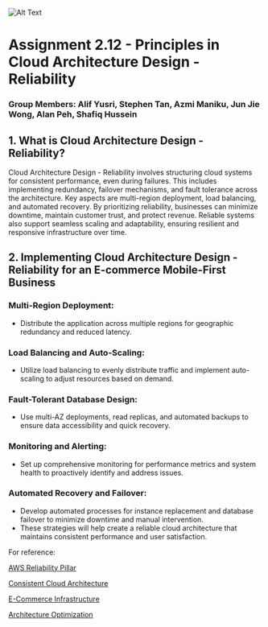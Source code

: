 ![Alt Text](https://github.com/lann87/cloud_infra_eng_ntu_coursework_alanp/blob/main/.misc/ntu_logo.png)  
# Assignment 2.12 - Principles in Cloud Architecture Design - Reliability  
### Group Members: Alif Yusri, Stephen Tan, Azmi Maniku, Jun Jie Wong, Alan Peh, Shafiq Hussein  

## 1. What is Cloud Architecture Design - Reliability?
Cloud Architecture Design - Reliability involves structuring cloud systems for consistent performance, even during failures. This includes implementing redundancy, failover mechanisms, and fault tolerance across the architecture. Key aspects are multi-region deployment, load balancing, and automated recovery. By prioritizing reliability, businesses can minimize downtime, maintain customer trust, and protect revenue. Reliable systems also support seamless scaling and adaptability, ensuring resilient and responsive infrastructure over time.


## 2. Implementing Cloud Architecture Design - Reliability for an E-commerce Mobile-First Business  

### Multi-Region Deployment:  
- Distribute the application across multiple regions for geographic redundancy and reduced latency.

### Load Balancing and Auto-Scaling:  
- Utilize load balancing to evenly distribute traffic and implement auto-scaling to adjust resources based on demand.

### Fault-Tolerant Database Design:  
- Use multi-AZ deployments, read replicas, and automated backups to ensure data accessibility and quick recovery.  

### Monitoring and Alerting:  
- Set up comprehensive monitoring for performance metrics and system health to proactively identify and address issues.  

### Automated Recovery and Failover:  
- Develop automated processes for instance replacement and database failover to minimize downtime and manual intervention.  
- These strategies will help create a reliable cloud architecture that maintains consistent performance and user satisfaction.  

For reference:  

[AWS Reliability Pillar](https://pcg.io/insights/aws-reliability-pillar/)  

[Consistent Cloud Architecture](https://www.trendmicro.com/en_sg/devops/23/g/consistent-cloud-architecture.html)  

[E-Commerce Infrastructure](https://www.linkedin.com/pulse/infrastructure-e-commerce-ensuring-reliability-cloud-7-i-t-services)  

[Architecture Optimization](https://www.concordusa.com/blog/ecommerce-cloud-architecture-how-to-optimize-your-cloud)    
